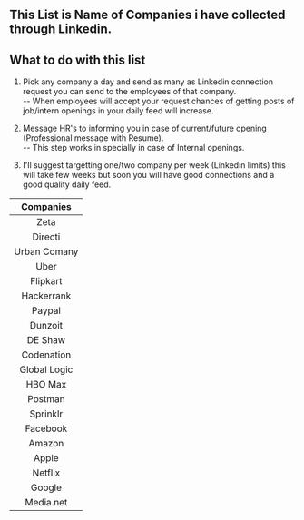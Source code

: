 ## This List is Name of Companies i have collected through Linkedin.
       
## What to do with this list 
  1. Pick any company a day and send  as many as Linkedin connection request you can send to the employees of that company.<br>
     -- When employees will accept your request chances of getting posts of job/intern openings in your daily feed will increase.
     
  2. Message HR's to informing you in case of current/future opening (Professional message with Resume).<br>
     -- This step works in specially in case of Internal openings.
     
  3. I'll suggest targetting one/two company per week (Linkedin limits) this will take few weeks but soon you will have good connections
      and a good quality daily feed.
          

| Companies |
|:----:|
|Zeta |
| Directi|
|Urban Comany |
|Uber |
|Flipkart |
| Hackerrank|
| Paypal|
|Dunzoit | 
| DE Shaw| 
|Codenation |
|Global Logic | 
|HBO Max|
|Postman|
|Sprinklr | 
|Facebook | 
|Amazon | 
|Apple |
|Netflix | 
| Google|
| Media.net|
